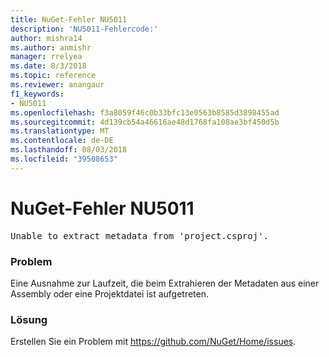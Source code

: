 ```yaml
---
title: NuGet-Fehler NU5011
description: 'NU5011-Fehlercode:'
author: mishra14
ms.author: anmishr
manager: rrelyea
ms.date: 8/3/2018
ms.topic: reference
ms.reviewer: anangaur
f1_keywords:
- NU5011
ms.openlocfilehash: f3a8059f46c0b33bfc13e0563b8585d3898455ad
ms.sourcegitcommit: 4d139cb54a46616ae48d1768fa108ae3bf450d5b
ms.translationtype: MT
ms.contentlocale: de-DE
ms.lasthandoff: 08/03/2018
ms.locfileid: "39508653"
---
```

# <a name="nuget-error-nu5011"></a>NuGet-Fehler NU5011
<pre>Unable to extract metadata from 'project.csproj'.</pre>

### <a name="issue"></a>Problem

Eine Ausnahme zur Laufzeit, die beim Extrahieren der Metadaten aus einer Assembly oder eine Projektdatei ist aufgetreten.


### <a name="solution"></a>Lösung

Erstellen Sie ein Problem mit https://github.com/NuGet/Home/issues.

